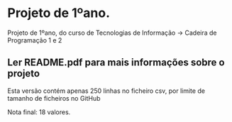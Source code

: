 # Projeto de 1ºano.
Projeto de 1ºano, do curso de Tecnologias de Informação -> Cadeira de Programação 1 e 2 

## Ler README.pdf para mais informações sobre o projeto
Esta versão contém apenas 250 linhas no ficheiro csv, por limite de tamanho de ficheiros no GitHub <br>

Nota final: 18 valores.

